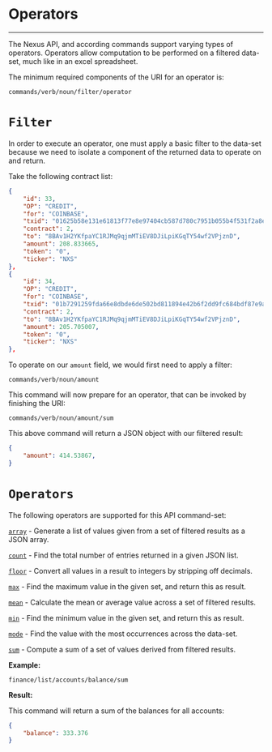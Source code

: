 # Operators
-----------------------------------

The Nexus API, and according commands support varying types of operators. Operators allow computation to be performed on a filtered data-set, much like in an excel spreadsheet.

The minimum required components of the URI for an operator is:

```
commands/verb/noun/filter/operator
```

# `Filter`

In order to execute an operator, one must apply a basic filter to the data-set because we need to isolate a component of the returned data to operate on and return.

Take the following contract list:

```json
{
    "id": 33,
    "OP": "CREDIT",
    "for": "COINBASE",
    "txid": "01625b58e131e61813f77e8e97404cb587d780c7951b055b4f531f2a8ea5a63fc3c95f179ec26fa138e639143615a10961719ffb1b33dd98e64d0bf4d9fe50ae",
    "contract": 2,
    "to": "8BAv1H2YKfpaYC1RJMq9qjmMTiEV8DJiLpiKGqTY54wf2VPjznD",
    "amount": 208.833665,
    "token": "0",
    "ticker": "NXS"
},
{
    "id": 34,
    "OP": "CREDIT",
    "for": "COINBASE",
    "txid": "01b7291259fda66e8dbde6de502bd811894e42b6f2dd9fc684bdf87e9a3f0f224e16df72c491355547191af28f1cdd84bed0b522686de837f5b346593646f40f",
    "contract": 2,
    "to": "8BAv1H2YKfpaYC1RJMq9qjmMTiEV8DJiLpiKGqTY54wf2VPjznD",
    "amount": 205.705007,
    "token": "0",
    "ticker": "NXS"
},
```

To operate on our `amount` field, we would first need to apply a filter:

```
commands/verb/noun/amount
```

This command will now prepare for an operator, that can be invoked by finishing the URI:

```
commands/verb/noun/amount/sum
```

This above command will return a JSON object with our filtered result:

```json
{
    "amount": 414.53867,
}
```

# `Operators`

The following operators are supported for this API command-set:

[`array`](#array) - Generate a list of values given from a set of filtered results as a JSON array.

[`count`](#count) - Find the total number of entries returned in a given JSON list.

[`floor`](#floor) - Convert all values in a result to integers by stripping off decimals.

[`max`](#max)     - Find the maximum value in the given set, and return this as result.

[`mean`](#mean)   - Calculate the mean or average value across a set of filtered results.  

[`min`](#min)     - Find the minimum value in the given set, and return this as result.

[`mode`](#mode)    - Find the value with the most occurrences across the data-set.

[`sum`](#sum)     - Compute a sum of a set of values derived from filtered results.


**Example:**

```
finance/list/accounts/balance/sum
```

**Result:**

This command will return a sum of the balances for all accounts:

```json
{
    "balance": 333.376
}
```

